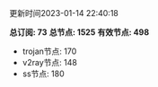 更新时间2023-01-14 22:40:18

**总订阅: 73**
**总节点: 1525**
**有效节点: 498**
- trojan节点: 170
- v2ray节点: 148
- ss节点: 180
